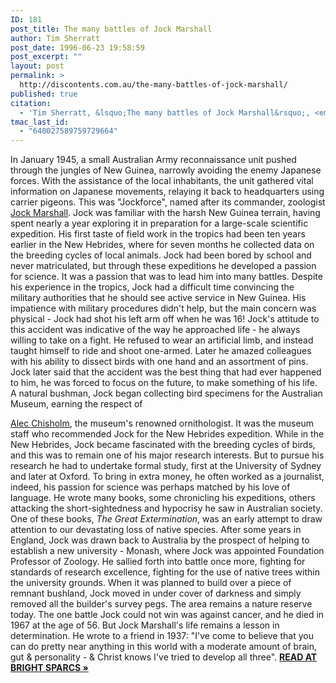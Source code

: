 ```yaml
---
ID: 181
post_title: The many battles of Jock Marshall
author: Tim Sherratt
post_date: 1996-06-23 19:58:59
post_excerpt: ""
layout: post
permalink: >
  http://discontents.com.au/the-many-battles-of-jock-marshall/
published: true
citation:
  - 'Tim Sherratt, &lsquo;The many battles of Jock Marshall&rsquo;, <em>Australasian Science</em>, vol. 17, no. 2, Winter 1996, p. 64.'
tmac_last_id:
  - "640027589759729664"
---
```

In January 1945, a small Australian Army reconnaissance unit pushed through the jungles of New Guinea, narrowly avoiding the enemy Japanese forces. With the assistance of the local inhabitants, the unit gathered vital information on Japanese movements, relaying it back to headquarters using carrier pigeons. This was "Jockforce", named after its commander, zoologist [Jock Marshall][1].<!--more--> Jock was familiar with the harsh New Guinea terrain, having spent nearly a year exploring it in preparation for a large-scale scientific expedition. His first taste of field work in the tropics had been ten years earlier in the New Hebrides, where for seven months he collected data on the breeding cycles of local animals. Jock had been bored by school and never matriculated, but through these expeditions he developed a passion for science. It was a passion that was to lead him into many battles. Despite his experience in the tropics, Jock had a difficult time convincing the military authorities that he should see active service in New Guinea. His impatience with military procedures didn't help, but the main concern was physical - Jock had shot his left arm off when he was 16! Jock's attitude to this accident was indicative of the way he approached life - he always willing to take on a fight. He refused to wear an artificial limb, and instead taught himself to ride and shoot one-armed. Later he amazed colleagues with his ability to dissect birds with one hand and an assortment of pins. Jock later said that the accident was the best thing that had ever happened to him, he was forced to focus on the future, to make something of his life. A natural bushman, Jock began collecting bird specimens for the Australian Museum, earning the respect of 

[Alec Chisholm][2], the museum's renowned ornithologist. It was the museum staff who recommended Jock for the New Hebrides expedition. While in the New Hebrides, Jock became fascinated with the breeding cycles of birds, and this was to remain one of his major research interests. But to pursue his research he had to undertake formal study, first at the University of Sydney and later at Oxford. To bring in extra money, he often worked as a journalist, indeed, his passion for science was perhaps matched by his love of language. He wrote many books, some chronicling his expeditions, others attacking the short-sightedness and hypocrisy he saw in Australian society. One of these books, *The Great Extermination*, was an early attempt to draw attention to our devastating loss of native species. After some years in England, Jock was drawn back to Australia by the prospect of helping to establish a new university - Monash, where Jock was appointed Foundation Professor of Zoology. He sallied forth into battle once more, fighting for standards of research excellence, fighting for the use of native trees within the university grounds. When it was planned to build over a piece of remnant bushland, Jock moved in under cover of darkness and simply removed all the builder's survey pegs. The area remains a nature reserve today. The one battle Jock could not win was against cancer, and he died in 1967 at the age of 56. But Jock Marshall's life remains a lesson in determination. He wrote to a friend in 1937: "I've come to believe that you can do pretty near anything in this world with a moderate amount of brain, gut & personality - & Christ knows I've tried to develop all three". **[READ AT BRIGHT SPARCS »][3]**

 [1]: http://www.asap.unimelb.edu.au/bsparcs/biogs/P001219b.htm
 [2]: http://www.asap.unimelb.edu.au/bsparcs/biogs/P001137b.htm
 [3]: http://www.asap.unimelb.edu.au/bsparcs/exhib/journal/as_marshall.htm